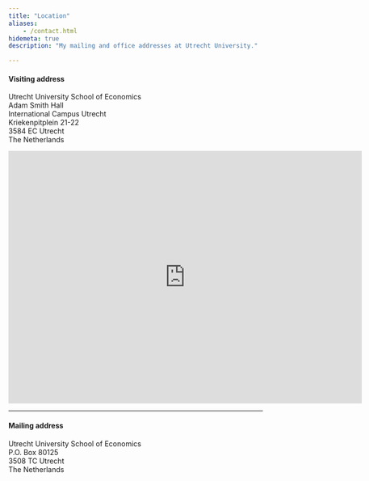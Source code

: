 ```yaml
---
title: "Location"
aliases:
    - /contact.html
hidemeta: true
description: "My mailing and office addresses at Utrecht University."

---
```


#### Visiting address

Utrecht University School of Economics  
Adam Smith Hall  
International Campus Utrecht  
Kriekenpitplein 21-22  
3584 EC Utrecht  
The Netherlands  

<iframe src="https://www.google.com/maps/embed?pb=!1m18!1m12!1m3!1d203668.66166295038!2d-122.06180807362631!3d37.09743194165668!2m3!1f0!2f0!3f0!3m2!1i1024!2i768!4f13.1!3m3!1m2!1s0x808e4174e5b57475%3A0x97880f47ac591627!2sDepartment%20of%20Economics!5e0!3m2!1sen!2sus!4v1686026390720!5m2!1sen!2sus" width="700" height="500" style="border:0;" allowfullscreen="" loading="lazy"></iframe>

---

#### Mailing address

Utrecht University School of Economics  
P.O. Box 80125  
3508 TC Utrecht  
The Netherlands


